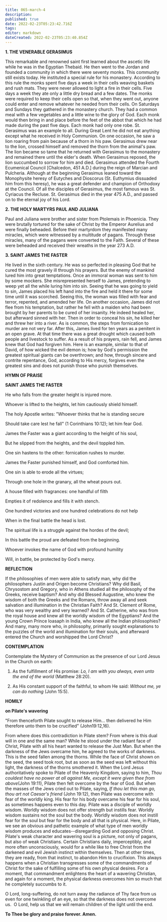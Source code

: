 ```yaml
---
title: 065-march-4
description: 
published: true
date: 2022-02-23T05:23:42.716Z
tags: 
editor: markdown
dateCreated: 2022-02-23T05:23:40.854Z
---
```



**1. THE VENERABLE GERASIMUS**

This remarkable and renowned saint first learned about the ascetic life while he was in the Egyptian Thebaid. He then went to the Jordan and founded a community in which there were seventy monks. This community still exists today. He instituted a special rule for his monastery. According to this rule the monks spent five days a week in their cells weaving baskets and rush mats. They were never allowed to light a fire in their cells. Five days a week they ate only a little dry bread and a few dates. The monks were required to keep their cells open so that, when they went out, anyone could enter and remove whatever he needed from their cells. On Saturdays and Sundays they gathered in the monastery church. They had a common meal with a few vegetables and a little wine to the glory of God. Each monk would then bring in and place before the feet of the abbot that which he had made during the past five days. Each monk had only one robe. St. Gerasimus was an example to all. During Great Lent he did not eat anything except what he received in Holy Communion. On one occasion, he saw a lion roaring from pain because of a thorn in his paw. Gerasimus drew near to the lion, crossed himself and removed the thorn from the animal's paw. The lion became so tame that he returned with Gerasimus to the monastery and remained there until the elder's death. When Gerasimus reposed, the lion succumbed to sorrow for him and died. Gerasimus attended the Fourth Ecumenical Council [Chalcedon, 451 A.D.] during the reign of Marcian and Pulcheria. Although at the beginning Gerasimus leaned toward the Monophysite heresy of Eutyches and Dioscorus (St. Euthymius dissuaded him from this heresy), he was a great defender and champion of Orthodoxy at the Council. Of all the disciples of Gerasimus, the most famous was St. Cyriacus the Recluse. St. Gerasimus died in the year 475 A.D., and passed on to the eternal joy of his Lord.

**2. THE HOLY MARTYRS PAUL AND JULIANA**

Paul and Juliana were brother and sister from Ptolemais in Phoenicia. They were brutally tortured for the sake of Christ by the Emperor Aurelius and were finally beheaded. Before their martyrdom they manifested many miracles, which were witnessed by a multitude of pagans. Through these miracles, many of the pagans were converted to the Faith. Several of these were beheaded and received their wreaths in the year 273 A.D.

**3. SAINT JAMES THE FASTER**

He lived in the sixth century. He was so perfected in pleasing God that he cured the most gravely ill through his prayers. But the enemy of mankind lured him into great temptations. Once an immoral woman was sent to him by some mockers. She misrepresented herself to James, pretending to weep yet all the while luring him into sin. Seeing that he was going to yield to sin, James placed his left hand into the fire and held it there for some time until it was scorched. Seeing this, the woman was filled with fear and terror, repented, and amended her life. On another occasion, James did not flee from his temptation, but rather he fell with a maiden who had been brought by her parents to be cured of her insanity. He indeed healed her, but afterward sinned with her. Then in order to conceal his sin, he killed her and threw her into a river. As is common, the steps from fornication to murder are not very far. After this, James lived for ten years as a penitent in an open grave. At that time there was a great drought which caused both people and livestock to suffer. As a result of his prayers, rain fell, and James knew that God had forgiven him. Here is an example, similar to that of David, of how wicked the evil demon is; how by God's permission the greatest spiritual giants can be overthrown; and how, through sincere and contrite repentance, God, according to His mercy, forgives even the greatest sins and does not punish those who punish themselves.



**HYMN OF PRAISE**

**SAINT JAMES THE FASTER**

He who falls from the greater height is injured more.

Whoever is lifted to the heights, let him cautiously shield himself.

The holy Apostle writes: "Whoever thinks that he is standing secure

Should take care lest he fall" (1 Corinthians 10:12); let him fear God.

James the Faster was a giant according to the height of his soul,

But he slipped from the heights, and the devil toppled him.

One sin hastens to the other: fornication rushes to murder.

James the Faster punished himself, and God comforted him.

One sin is able to erode all the virtues;

Through one hole in the granary, all the wheat pours out.

A house filled with fragrances: one handful of filth

Empties it of redolence and fills it with stench.

One hundred victories and one hundred celebrations do not help

When in the final battle the head is lost.

The spiritual life is a struggle against the hordes of the devil;

In this battle the proud are defeated from the beginning.

Whoever invokes the name of God with profound humility

Will, in battle, be protected by God's mercy.

**REFLECTION**

If the philosophies of men were able to satisfy man, why did the philosophers Justin and Origen become Christians? Why did Basil, Chrysostom and Gregory, who in Athens studied all the philosophy of the Greeks, receive baptism? And why did Blessed Augustine, who knew the wisdom of both the Greeks and the Romans, throw away all and seek salvation and illumination in the Christian Faith? And St. Clement of Rome, who was very wealthy and very learned? And St. Catherine, who was from the royal house and knew all the worldly wisdom of the Egyptians? And the young Crown Prince Ioasaph in India, who knew all the Indian philosophies? And many, many more who, in philosophy, primarily sought explanations to the puzzles of the world and illumination for their souls, and afterward entered the Church and worshipped the Lord Christ?

**CONTEMPLATION**

Contemplate the Mystery of Communion as the presence of our Lord Jesus in the Church on earth:

1.  As the fulfillment of His promise: *Lo, I am with you always, even unto the end of the world* (Matthew 28:20).

1.  As His constant support of the faithful, to whom He said: *Without me, ye can do nothing* (John 15:5).



**HOMILY**

**on Pilate's wavering**

"From thenceforth Pilate sought to release Him... then delivered he Him therefore unto them to be crucified" (John19:12,16).

From where does this contradiction in Pilate stem? From where is this dual will in one and the same man? While he stood under the radiant face of Christ, Pilate with all his heart wanted to release the Just Man. But when the darkness of the Jews overcame him, he agreed to the works of darkness. This is the seed fallen among the thorns. While the face of Christ shown on the seed, the seed took root, but as soon as the seed was left without this light, the darkness of the thorns smothered it. When the Lord Jesus authoritatively spoke to Pilate of the Heavenly Kingdom, saying to him, *Thou couldest have no power at all against Me, except it were given thee from above*(John 19:11), Pilate then felt overcome by the fear of God. But when the masses of the Jews cried out to Pilate, saying, *If thou let this man go, thou art not Caesar's friend* (John 19:12), then Pilate was overcome with fear of the worldly king. His fear for his body overcame his fear for his soul, as sometimes happens even to this day. Pilate was a disciple of worldly wisdom. Worldly wisdom does not offer strength but instills fear. Worldly wisdom sustains not the soul but the body. Worldly wisdom does not instill fear for the soul but fear for the body and all that is physical. Here, in Pilate, we see an obvious and pathetic example of what type of men worldly wisdom produces and educates--disregarding God and opposing Christ. Pilate's weak character and wavering soul is a picture, not only of pagans, but also of weak Christians. Certain Christians daily, imperceptibly, and more often unconsciously, would for a while like to free Christ from the darkened and evil Jewish instinct within themselves. Then at other times, they are ready, from that instinct, to abandon Him to crucifixion. This always happens when a Christian transgresses some of the commandments of Christ for the sake of fulfilling some of his own physical desires. For a moment, that commandment enlightens the heart of a wavering Christian, and again for a moment, the physical darkness overcomes him so much that he completely succumbs to it. 

O Lord, long-suffering, do not turn away the radiance of Thy face from us even for one twinkling of an eye, so that the darkness does not overcome us.  O Lord, help us that we will remain children of the light until the end.


**To Thee be glory and praise forever. Amen.**
